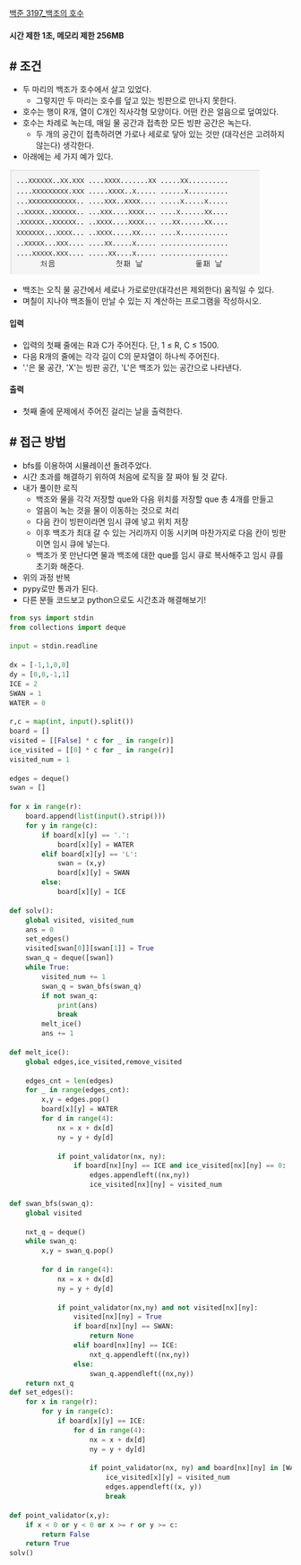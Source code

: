 

[백준 3197_백조의 호수](https://www.acmicpc.net/problem/3197)


#### **시간 제한 1초, 메모리 제한 256MB**


## **# 조건**

- 두 마리의 백조가 호수에서 살고 있었다. 
	- 그렇지만 두 마리는 호수를 덮고 있는 빙판으로 만나지 못한다.
- 호수는 행이 R개, 열이 C개인 직사각형 모양이다. 어떤 칸은 얼음으로 덮여있다.
- 호수는 차례로 녹는데, 매일 물 공간과 접촉한 모든 빙판 공간은 녹는다. 
	- 두 개의 공간이 접촉하려면 가로나 세로로 닿아 있는 것만 (대각선은 고려하지 않는다) 생각한다.
- 아래에는 세 가지 예가 있다.

![](Algorithm/baekjoon/assets/Pasted%20image%2020230527162840.png)

- 백조는 오직 물 공간에서 세로나 가로로만(대각선은 제외한다) 움직일 수 있다.
- 며칠이 지나야 백조들이 만날 수 있는 지 계산하는 프로그램을 작성하시오.


#### **입력**
- 입력의 첫째 줄에는 R과 C가 주어진다. 단, 1 ≤ R, C ≤ 1500.
- 다음 R개의 줄에는 각각 길이 C의 문자열이 하나씩 주어진다. 
- '.'은 물 공간, 'X'는 빙판 공간, 'L'은 백조가 있는 공간으로 나타낸다.


#### **출력**
- 첫째 줄에 문제에서 주어진 걸리는 날을 출력한다.



## **# 접근 방법**

- bfs를 이용하여 시뮬레이션 돌려주었다.
- 시간 초과를 해결하기 위하여 처음에 로직을 잘 짜야 될 것 같다.
- 내가 풀이한 로직
	- 백조와 물을 각각 저장할 que와 다음 위치를 저장할 que 총 4개를 만들고
	- 얼음이 녹는 것을 물이 이동하는 것으로 처리
	- 다음 칸이 빙판이라면 임시 큐에 넣고 위치 저장
	- 이후 백조가 최대 갈 수 있는 거리까지 이동 시키며 마찬가지로 다음 칸이 빙판이면 임시 큐에 넣는다.
	- 백조가 못 만난다면 물과 백조에 대한 que를 임시 큐로 복사해주고 임시 큐를 초기화 해준다.
- 위의 과정 반복
- pypy로만 통과가 된다.
- 다른 분들 코드보고 python으로도 시간초과 해결해보기!

```python
from sys import stdin  
from collections import deque  
  
input = stdin.readline  
  
dx = [-1,1,0,0]  
dy = [0,0,-1,1]  
ICE = 2  
SWAN = 1  
WATER = 0  
  
r,c = map(int, input().split())  
board = []  
visited = [[False] * c for _ in range(r)]  
ice_visited = [[0] * c for _ in range(r)]  
visited_num = 1  
  
edges = deque()  
swan = []  
  
for x in range(r):  
    board.append(list(input().strip()))  
    for y in range(c):  
        if board[x][y] == '.':  
            board[x][y] = WATER  
        elif board[x][y] == 'L':  
            swan = (x,y)  
            board[x][y] = SWAN  
        else:  
            board[x][y] = ICE  
  
def solv():  
    global visited, visited_num  
    ans = 0  
    set_edges()  
    visited[swan[0]][swan[1]] = True  
    swan_q = deque([swan])  
    while True:  
        visited_num += 1  
        swan_q = swan_bfs(swan_q)  
        if not swan_q:  
            print(ans)  
            break  
        melt_ice()  
        ans += 1  
  
def melt_ice():  
    global edges,ice_visited,remove_visited  
  
    edges_cnt = len(edges)  
    for _ in range(edges_cnt):  
        x,y = edges.pop()  
        board[x][y] = WATER  
        for d in range(4):  
            nx = x + dx[d]  
            ny = y + dy[d]  
  
            if point_validator(nx, ny):  
                if board[nx][ny] == ICE and ice_visited[nx][ny] == 0:  
                    edges.appendleft((nx,ny))  
                    ice_visited[nx][ny] = visited_num  
  
def swan_bfs(swan_q):  
    global visited  
  
    nxt_q = deque()  
    while swan_q:  
        x,y = swan_q.pop()  
  
        for d in range(4):  
            nx = x + dx[d]  
            ny = y + dy[d]  
  
            if point_validator(nx,ny) and not visited[nx][ny]:  
                visited[nx][ny] = True  
                if board[nx][ny] == SWAN:  
                    return None  
                elif board[nx][ny] == ICE:  
                    nxt_q.appendleft((nx,ny))  
                else:  
                    swan_q.appendleft((nx,ny))  
    return nxt_q  
def set_edges():  
    for x in range(r):  
        for y in range(c):  
            if board[x][y] == ICE:  
                for d in range(4):  
                    nx = x + dx[d]  
                    ny = y + dy[d]  
  
                    if point_validator(nx, ny) and board[nx][ny] in [WATER, SWAN]:  
                        ice_visited[x][y] = visited_num  
                        edges.appendleft((x, y))  
                        break  
  
def point_validator(x,y):  
    if x < 0 or y < 0 or x >= r or y >= c:  
        return False  
    return True  
solv()
```
